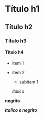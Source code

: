 # Título h1
## Título h2
### Título h3
#### Título h4
- item 1
- item 2 
    - subitem 1

    *italico*

**negrito**

***italico e negrito***